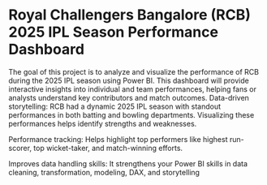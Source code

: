 # Royal Challengers Bangalore (RCB) 2025 IPL Season Performance Dashboard
The goal of this project is to analyze and visualize the performance of RCB during the 2025 IPL season using Power BI. This dashboard will provide interactive insights into individual and team performances, helping fans or analysts understand key contributors and match outcomes.
Data-driven storytelling: RCB had a dynamic 2025 IPL season with standout performances in both batting and bowling departments. Visualizing these performances helps identify strengths and weaknesses.

Performance tracking: Helps highlight top performers like highest run-scorer, top wicket-taker, and match-winning efforts.

Improves data handling skills: It strengthens your Power BI skills in data cleaning, transformation, modeling, DAX, and storytelling

